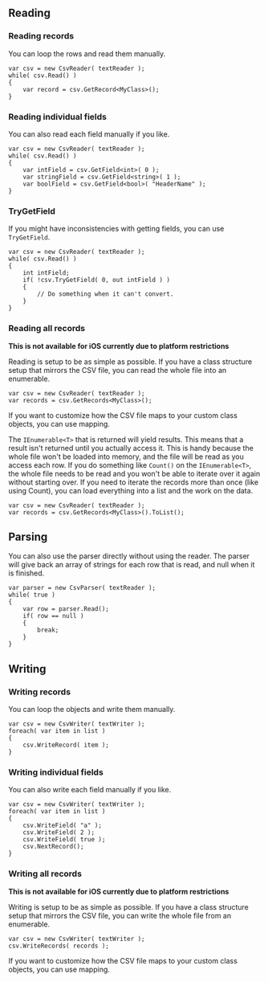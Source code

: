 
## Reading

### Reading records

You can loop the rows and read them manually.

    var csv = new CsvReader( textReader );
	while( csv.Read() )
	{
        var record = csv.GetRecord<MyClass>();
	}
	
### Reading individual fields

You can also read each field manually if you like.

    var csv = new CsvReader( textReader );
    while( csv.Read() )
    {
        var intField = csv.GetField<int>( 0 );
        var stringField = csv.GetField<string>( 1 );
        var boolField = csv.GetField<bool>( "HeaderName" );
    }

### TryGetField

If you might have inconsistencies with getting fields, you can use `TryGetField`.

    var csv = new CsvReader( textReader );
    while( csv.Read() )
    {
        int intField;
        if( !csv.TryGetField( 0, out intField ) )
        {
            // Do something when it can't convert.
        }
    }

### Reading all records

**This is not available for iOS currently due to platform restrictions**

Reading is setup to be as simple as possible. If you have a class structure setup that mirrors the CSV file, you can read the whole file into an enumerable.

    var csv = new CsvReader( textReader );
    var records = csv.GetRecords<MyClass>();
	
If you want to customize how the CSV file maps to your custom class objects, you can use mapping.

The `IEnumerable<T>` that is returned will yield results. This means that a result isn't returned until you actually access it. This is handy because the whole file won't be loaded into memory, and the file will be read as you access each row. If you do something like `Count()` on the `IEnumerable<T>`, the whole file needs to be read and you won't be able to iterate over it again without starting over. If you need to iterate the records more than once (like using Count), you can load everything into a list and the work on the data.

    var csv = new CsvReader( textReader );
    var records = csv.GetRecords<MyClass>().ToList();
	
## Parsing

You can also use the parser directly without using the reader. The parser will give back an array of strings for each row that is read, and null when it is finished.

    var parser = new CsvParser( textReader );
    while( true )
    {
        var row = parser.Read();
        if( row == null )
        {
            break;
        }
    }

## Writing

### Writing records

You can loop the objects and write them manually.

    var csv = new CsvWriter( textWriter );
    foreach( var item in list )
    {
        csv.WriteRecord( item );
    }

### Writing individual fields

You can also write each field manually if you like.

    var csv = new CsvWriter( textWriter );
    foreach( var item in list )
    {
        csv.WriteField( "a" );
        csv.WriteField( 2 );
        csv.WriteField( true );
        csv.NextRecord();
    }

### Writing all records

**This is not available for iOS currently due to platform restrictions**

Writing is setup to be as simple as possible. If you have a class structure setup that mirrors the CSV file, you can write the whole file from an enumerable.

    var csv = new CsvWriter( textWriter );
    csv.WriteRecords( records );

If you want to customize how the CSV file maps to your custom class objects, you can use mapping.
